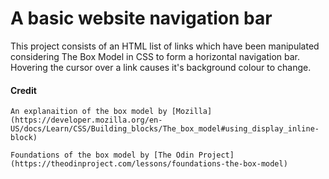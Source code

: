 # A basic website navigation bar

This project consists of an HTML list of links which have 
been manipulated considering The Box Model in CSS to form
a horizontal navigation bar.  Hovering the cursor over a 
link causes it's background colour to change.

#### Credit

    An explanaition of the box model by [Mozilla](https://developer.mozilla.org/en-US/docs/Learn/CSS/Building_blocks/The_box_model#using_display_inline-block)

    Foundations of the box model by [The Odin Project](https://theodinproject.com/lessons/foundations-the-box-model)
